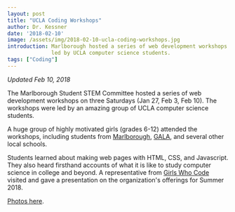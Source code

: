 ```yaml
---
layout: post
title: "UCLA Coding Workshops"
author: Dr. Kessner
date: '2018-02-10'
image: /assets/img/2018-02-10-ucla-coding-workshops.jpg
introduction: Marlborough hosted a series of web development workshops
              led by UCLA computer science students.
tags: ["Coding"]
---
```


_Updated Feb 10, 2018_

The Marlborough Student STEM Committee hosted a series of web development
workshops on three Saturdays (Jan 27, Feb 3, Feb 10).  The workshops were led
by an amazing group of UCLA computer science students.

A huge group of highly motivated girls (grades 6-12) attended the workshops,
including students from [Marlborough](http://marlborough.org),
[GALA](https://www.galacademy.org), and several other local schools.

Students learned about making web pages with HTML, CSS, and Javascript.  They
also heard firsthand accounts of  what it is like to study computer science in
college and beyond.  A representative from [Girls Who Code](https://girlswhocode.com)
visited and gave a presentation on the organization's offerings for Summer 2018.

[Photos here](https://photos.app.goo.gl/0Q9eOcVJFs4MT1tn2).

